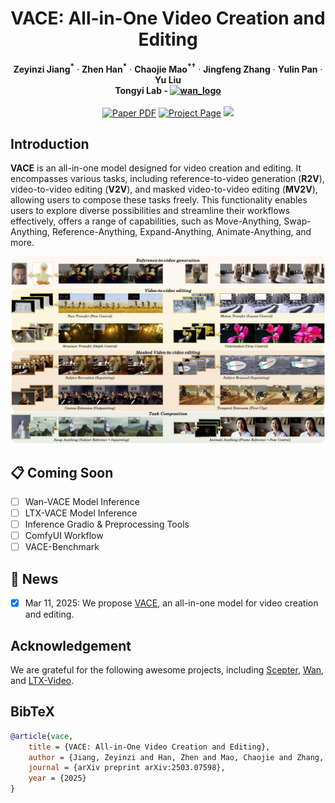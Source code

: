 <p align="center">

<h1 align="center">VACE: All-in-One Video Creation and Editing</h1>
<p align="center">
    <strong>Zeyinzi Jiang<sup>*</sup></strong>
    ·
    <strong>Zhen Han<sup>*</sup></strong>
    ·
    <strong>Chaojie Mao<sup>*&dagger;</sup></strong>
    ·
    <strong>Jingfeng Zhang</strong>
    ·
    <strong>Yulin Pan</strong>
    ·
    <strong>Yu Liu</strong>
    <br>
    <b>Tongyi Lab - <a href="https://github.com/Wan-Video/Wan2.1"><img src='https://ali-vilab.github.io/VACE-Page/assets/logos/wan_logo.png' alt='wan_logo' style='margin-bottom: -4px; height: 20px;'></a> </b>
    <br>
    <br>
        <a href="https://arxiv.org/abs/2503.07598"><img src='https://img.shields.io/badge/arXiv-VACE-red' alt='Paper PDF'></a>
        <a href="https://ali-vilab.github.io/VACE-Page/"><img src='https://img.shields.io/badge/Project_Page-VACE-green' alt='Project Page'></a>
        <a href=""><img src='https://img.shields.io/badge/Model-VACE-yellow'></a>
    <br>
</p>

## Introduction

<strong>VACE</strong> is an all-in-one model designed for video creation and editing. It encompasses various tasks, including reference-to-video generation (<strong>R2V</strong>), video-to-video editing (<strong>V2V</strong>), and masked video-to-video editing (<strong>MV2V</strong>), allowing users to compose these tasks freely. This functionality enables users to explore diverse possibilities and streamline their workflows effectively, offers a range of capabilities, such as Move-Anything, Swap-Anything, Reference-Anything, Expand-Anything, Animate-Anything, and more.

<img src='./assets/teaser.jpg'>


## 📋 Coming Soon

- [ ] Wan-VACE Model Inference
- [ ] LTX-VACE Model Inference
- [ ] Inference Gradio & Preprocessing Tools
- [ ] ComfyUI Workflow
- [ ] VACE-Benchmark

## 🎉 News

- [x] Mar 11, 2025: We propose [VACE](https://ali-vilab.github.io/VACE-Page/), an all-in-one model for video creation and editing.

<!--
## 🛠️ Usage

### Installation
```angular2html

```

### Inference CIL
```angular2html

```

### Inference Gradio
```angular2html

```

### ComfyUI Workflow
```angular2html

```
-->

## Acknowledgement

We are grateful for the following awesome projects, including [Scepter](https://github.com/modelscope/scepter), [Wan](https://github.com/Wan-Video/Wan2.1), and [LTX-Video](https://github.com/Lightricks/LTX-Video).


## BibTeX

```bibtex
@article{vace,
    title = {VACE: All-in-One Video Creation and Editing},
    author = {Jiang, Zeyinzi and Han, Zhen and Mao, Chaojie and Zhang, Jingfeng and Pan, Yulin and Liu, Yu},
    journal = {arXiv preprint arXiv:2503.07598},
    year = {2025}
}